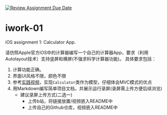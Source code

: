 [![Review Assignment Due Date](https://classroom.github.com/assets/deadline-readme-button-24ddc0f5d75046c5622901739e7c5dd533143b0c8e959d652212380cedb1ea36.svg)](https://classroom.github.com/a/nAEJ8VrI)
# iwork-01
iOS assignment 1: Calculator App.

请仿照Apple官方iOS中的计算器编写一个自己的计算器App，要求（利用Autolayout技术）支持竖屏和横屏(不强求科学计算器功能)。
具体要求包括：

1. 计算功能正确。
2. 界面UI风格不限，颜色不限
3. 参考[实践视频](https://www.bilibili.com/video/BV1Yr4y1c7HW)，实现`Calculator`类作为模型，仔细体会MVC模式的优点
4. 用Markdown编写简单项目文档，并展示运行录屏(录屏需上传方便后续浏览)
    - 建议录屏上传方式(二选一)
        - 上传b站，将链接放置/视频嵌入README中
        - 上传自己的Github仓库，视频嵌入README中

